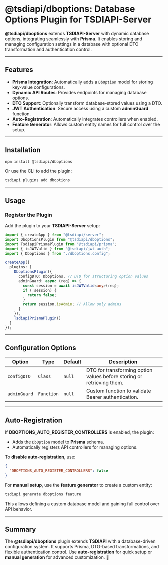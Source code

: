 # **@tsdiapi/dboptions: Database Options Plugin for TSDIAPI-Server**  

**@tsdiapi/dboptions** extends **TSDIAPI-Server** with dynamic database options, integrating seamlessly with **Prisma**. It enables storing and managing configuration settings in a database with optional DTO transformation and authentication control.

---

## Features  

- **Prisma Integration**: Automatically adds a `DbOption` model for storing key-value configurations.  
- **Dynamic API Routes**: Provides endpoints for managing database options.  
- **DTO Support**: Optionally transform database-stored values using a DTO.  
- **JWT Authentication**: Secure access using a custom **adminGuard** function.  
- **Auto-Registration**: Automatically integrates controllers when enabled.  
- **Feature Generator**: Allows custom entity names for full control over the setup.  

---

## Installation  

```bash
npm install @tsdiapi/dboptions
```  

Or use the CLI to add the plugin:  

```bash
tsdiapi plugins add dboptions
```

---

## Usage  

### Register the Plugin  

Add the plugin to your **TSDIAPI-Server** setup:  

```typescript
import { createApp } from "@tsdiapi/server";
import DboptionsPlugin from "@tsdiapi/dboptions";
import TsdiapiPrismaPlugin from "@tsdiapi/prisma";
import { isJWTValid } from "@tsdiapi/jwt-auth";
import { Dboptions } from "./dboptions.config";

createApp({
  plugins: [
    DboptionsPlugin({
      configDTO: Dboptions, // DTO for structuring option values
      adminGuard: async (req) => {
        const session = await isJWTValid<any>(req);
        if (!session) {
          return false;
        }
        return session.isAdmin; // Allow only admins
      }
    }),
    TsdiapiPrismaPlugin()
  ]
});
```  

---

## Configuration Options  

| Option        | Type      | Default | Description |
|--------------|----------|---------|-------------|
| `configDTO`  | `Class`  | `null`  | DTO for transforming option values before storing or retrieving them. |
| `adminGuard` | `Function` | `null` | Custom function to validate Bearer authentication. |

---

## Auto-Registration  

If **DBOPTIONS_AUTO_REGISTER_CONTROLLERS** is enabled, the plugin:  
- Adds the `DbOption` model to **Prisma** schema.  
- Automatically registers API controllers for managing options.  

To **disable auto-registration**, use:  

```json
{
  "DBOPTIONS_AUTO_REGISTER_CONTROLLERS": false
}
```

For **manual setup**, use the **feature generator** to create a custom entity:  

```bash
tsdiapi generate dboptions feature
```

This allows defining a custom database model and gaining full control over API behavior.

---

## Summary  

The **@tsdiapi/dboptions** plugin extends **TSDIAPI** with a database-driven configuration system. It supports Prisma, DTO-based transformations, and flexible authentication control. Use **auto-registration** for quick setup or **manual generation** for advanced customization. 🚀